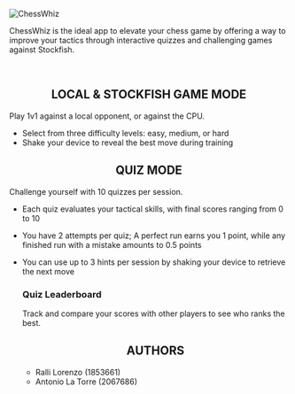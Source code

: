 ![ChessWhiz](https://github.com/LRalli/ChessWhiz/blob/master/docs/ChessWhiz.png)

ChessWhiz is the ideal app to elevate your chess game by offering a way to improve your tactics through interactive quizzes and challenging games against Stockfish.

<br>

<h2 align="center">LOCAL & STOCKFISH GAME MODE</h2>
Play 1v1 against a local opponent, or against the CPU.

  * Select from three difficulty levels: easy, medium, or hard
  * Shake your device to reveal the best move during training

<h2 align="center">QUIZ MODE</h2>
Challenge yourself with 10 quizzes per session.

* Each quiz evaluates your tactical skills, with final scores ranging from 0 to 10
* You have 2 attempts per quiz; A perfect run earns you 1 point, while any finished run with a mistake amounts to 0.5 points
* You can use up to 3 hints per session by shaking your device to retrieve the next move


  ### Quiz Leaderboard
  Track and compare your scores with other players to see who ranks the best.


  <h2 align="center">AUTHORS</h2>
  
  - Ralli Lorenzo (1853661)
  - Antonio La Torre (2067686)
